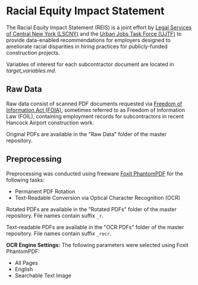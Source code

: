 # Racial Equity Impact Statement
The Racial Equity Impact Statement (REIS) is a joint effort by [Legal Services of Central New York (LSCNY)](https://www.lscny.org/) and the [Urban Jobs Task Force (UJTF)](http://www.ujtf.org/) to provide data-enabled recommendations for employers designed to ameliorate racial disparities in hiring practices for publicly-funded construction projects. 

Variables of interest for each subcontractor document are located in *target_variables.md*.

## Raw Data

Raw data consist of scanned PDF documents requested via [Freedom of Information Act (FOIA)](https://foia.state.gov/Learn/FOIA.aspx), sometimes referred to as Freedom of Information Law (FOIL), containing employment records for subcontractors in recent Hancock Airport construction work. 

Original PDFs are available in the "Raw Data" folder of the master repository.

## Preprocessing

Preprocessing was conducted using freeware [Foxit PhantomPDF](https://www.foxitsoftware.com/pdf-reader/) for the following tasks:

* Permanent PDF Rotation
* Text-Readable Conversion via Optical Character Recognition (OCR)

Rotated PDFs are available in the "Rotated PDFs" folder of the master repository. File names contain suffix `_r`.
 
Text-readable PDFs are available in the "OCR PDFs" folder of the master repository. File names contain suffix `_rocr`.

**OCR Engine Settings:** The following parameters were selected using Foxit PhantomPDF:

* All Pages
* English
* Searchable Text Image
